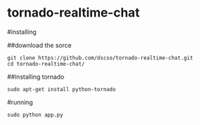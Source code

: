 tornado-realtime-chat
========

#installing

##download the sorce

    git clone https://github.com/dscso/tornado-realtime-chat.git
    cd tornado-realtime-chat/


##installing tornado

    sudo apt-get install python-tornado

#running

    sudo python app.py
